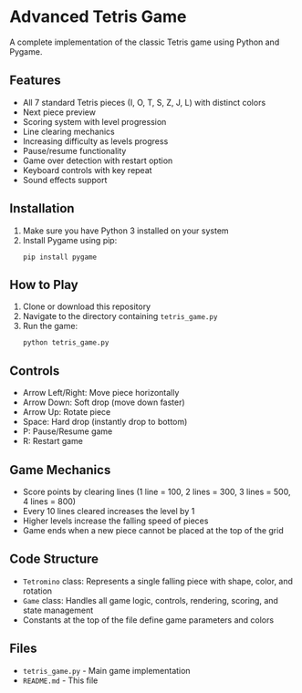 # Advanced Tetris Game

A complete implementation of the classic Tetris game using Python and Pygame.

## Features

- All 7 standard Tetris pieces (I, O, T, S, Z, J, L) with distinct colors
- Next piece preview
- Scoring system with level progression
- Line clearing mechanics
- Increasing difficulty as levels progress
- Pause/resume functionality
- Game over detection with restart option
- Keyboard controls with key repeat
- Sound effects support

## Installation

1. Make sure you have Python 3 installed on your system
2. Install Pygame using pip:
   ```
   pip install pygame
   ```

## How to Play

1. Clone or download this repository
2. Navigate to the directory containing `tetris_game.py`
3. Run the game:
   ```
   python tetris_game.py
   ```

## Controls

- Arrow Left/Right: Move piece horizontally
- Arrow Down: Soft drop (move down faster)
- Arrow Up: Rotate piece
- Space: Hard drop (instantly drop to bottom)
- P: Pause/Resume game
- R: Restart game

## Game Mechanics

- Score points by clearing lines (1 line = 100, 2 lines = 300, 3 lines = 500, 4 lines = 800)
- Every 10 lines cleared increases the level by 1
- Higher levels increase the falling speed of pieces
- Game ends when a new piece cannot be placed at the top of the grid

## Code Structure

- `Tetromino` class: Represents a single falling piece with shape, color, and rotation
- `Game` class: Handles all game logic, controls, rendering, scoring, and state management
- Constants at the top of the file define game parameters and colors

## Files

- `tetris_game.py` - Main game implementation
- `README.md` - This file
